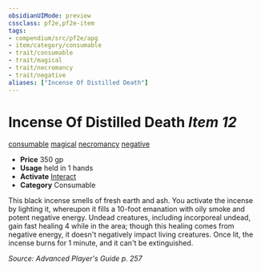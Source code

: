 ```yaml
---
obsidianUIMode: preview
cssclass: pf2e,pf2e-item
tags:
- compendium/src/pf2e/apg
- item/category/consumable
- trait/consumable
- trait/magical
- trait/necromancy
- trait/negative
aliases: ["Incense Of Distilled Death"]
---
```

# Incense Of Distilled Death *Item 12*  
[consumable](/rules/traits/consumable.md)  [magical](/rules/traits/magical.md)  [necromancy](/rules/traits/necromancy.md)  [negative](/rules/traits/negative.md)  

- **Price** 350 gp
- **Usage** held in 1 hands
- **Activate** [Interact](/rules/actions/interact.md)
- **Category** Consumable

This black incense smells of fresh earth and ash. You activate the incense by lighting it, whereupon it fills a 10-foot emanation with oily smoke and potent negative energy. Undead creatures, including incorporeal undead, gain fast healing 4 while in the area; though this healing comes from negative energy, it doesn't negatively impact living creatures. Once lit, the incense burns for 1 minute, and it can't be extinguished.

*Source: Advanced Player's Guide p. 257*